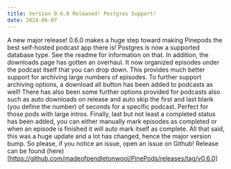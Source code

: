 ```yaml
---
title: Version 0.6.0 Released! Postgres Support!
date: 2024-06-07
---
```


A new major release! 0.6.0 makes a huge step toward making Pinepods the best self-hosted podcast app there is! Postgres is now a supported database type. See the readme for information on that. In addition, the downloads page has gotten an overhaul. It now organized episodes under the podcast itself that you can drop down. This provides much better support for archiving large numbers of episodes. To further support archiving options, a download all button has been added to podcasts as well! There has also been some further options provided for podcasts also such as auto downloads on release and auto skip the first and last blank (you define the number) of seconds for a specific podcast. Perfect for those pods with large intros. Finally, last but not least a completed status has been added, you can either manually mark episodes as completed or when an episode is finished it will auto mark itself as complete. All that said, this was a huge update and a lot has changed, hence the major version bump. So please, if you notice an issue, open an issue on Github! Release can be found (here)[https://github.com/madeofpendletonwool/PinePods/releases/tag/v0.6.0]